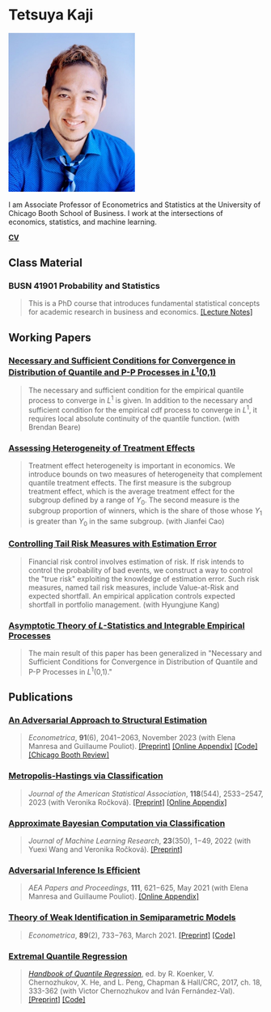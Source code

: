 # Tetsuya Kaji

<img src="chicago-booth-tetsuya-kaji.jpg" width="250" />

I am Associate Professor of Econometrics and Statistics at the University of Chicago Booth School of Business. I work at the intersections of economics, statistics, and machine learning.

[**CV**](https://kajitetsuya.github.io/cv.pdf)

## Class Material

### BUSN 41901 Probability and Statistics

> This is a PhD course that introduces fundamental statistical concepts for academic research in business and economics. [[Lecture Notes]](https://kajitetsuya.github.io/41901notes.pdf)

## Working Papers

### [Necessary and Sufficient Conditions for Convergence in Distribution of Quantile and P-P Processes in _L_<sup>1</sup>(0,1)](https://doi.org/10.48550/arXiv.2502.01254)

> The necessary and sufficient condition for the empirical quantile process to converge in _L_<sup>1</sup> is given. In addition to the necessary and sufficient condition for the empirical cdf process to converge in _L_<sup>1</sup>, it requires local absolute continuity of the quantile function. (with Brendan Beare)

### [Assessing Heterogeneity of Treatment Effects](https://doi.org/10.48550/arXiv.2306.15048)

> Treatment effect heterogeneity is important in economics. We introduce bounds on two measures of heterogeneity that complement quantile treatment effects. The first measure is the subgroup treatment effect, which is the average treatment effect for the subgroup defined by a range of _Y_<sub>0</sub>. The second measure is the subgroup proportion of winners, which is the share of those whose _Y_<sub>1</sub> is greater than _Y_<sub>0</sub> in the same subgroup. (with Jianfei Cao)

### [Controlling Tail Risk Measures with Estimation Error](https://kajitetsuya.github.io/risk.pdf)

> Financial risk control involves estimation of risk. If risk intends to control the probability of bad events, we construct a way to control the "true risk" exploiting the knowledge of estimation error. Such risk measures, named tail risk measures, include Value-at-Risk and expected shortfall. An empirical application controls expected shortfall in portfolio management. (with Hyungjune Kang)

### [Asymptotic Theory of _L_-Statistics and Integrable Empirical Processes](https://doi.org/10.48550/arXiv.1910.07572)

> The main result of this paper has been generalized in "Necessary and Sufficient Conditions for Convergence in Distribution of Quantile and P-P Processes in _L_<sup>1</sup>(0,1)."

## Publications

### [An Adversarial Approach to Structural Estimation](https://doi.org/10.3982/ECTA18707)

> _Econometrica_, **91**(6), 2041−2063, November 2023 (with Elena Manresa and Guillaume Pouliot). [[Preprint]](https://arxiv.org/abs/2007.06169v2) [[Online Appendix]](https://www.econometricsociety.org/publications/econometrica/browse/2023/11/01/An-Adversarial-Approach-to-Structural-Estimation/supp/ecta200617-sup-0001-onlineappendix.pdf) [[Code]](https://doi.org/10.5281/zenodo.8310266) [[Chicago Booth Review]](https://review.chicagobooth.edu/economics/2020/article/can-automated-art-forgers-become-economists)

### [Metropolis-Hastings via Classification](https://doi.org/10.1080/01621459.2022.2060836)

> _Journal of the American Statistical Association_, **118**(544), 2533−2547, 2023 (with Veronika Ročková). [[Preprint]](https://doi.org/10.48550/arXiv.2103.04177) [[Online Appendix]](https://ndownloader.figstatic.com/files/34780756)

### [Approximate Bayesian Computation via Classification](https://jmlr.org/papers/v23/22-0383.html)

> _Journal of Machine Learning Research_, **23**(350), 1−49, 2022 (with Yuexi Wang and Veronika Ročková). [[Preprint]](https://doi.org/10.48550/arXiv.2111.11507)

### [Adversarial Inference Is Efficient](https://doi.org/10.1257/pandp.20211037)

> _AEA Papers and Proceedings_, **111**, 621−625, May 2021 (with Elena Manresa and Guillaume Pouliot). [[Online Appendix]](https://www.aeaweb.org/doi/10.1257/pandp.20211037.appx)

### [Theory of Weak Identification in Semiparametric Models](https://doi.org/10.3982/ECTA16413)

> _Econometrica_, **89**(2), 733−763, March 2021. [[Preprint]](https://doi.org/10.48550/arXiv.1908.10478) [[Code]](https://www.econometricsociety.org/content/supplement-theory-weak-identification-semiparametric-models)

### [Extremal Quantile Regression](https://doi.org/10.1201/9781315120256-18)

> [_Handbook of Quantile Regression_](https://doi.org/10.1201/9781315120256), ed. by R. Koenker, V. Chernozhukov, X. He, and L. Peng, Chapman & Hall/CRC, 2017, ch. 18, 333-362 (with Victor Chernozhukov and Iván Fernández-Val). [[Preprint]](https://doi.org/10.48550/arXiv.1612.06850) [[Code]](http://sites.bu.edu/ivanf/files/2016/12/EQR-handbook-code.zip)
